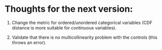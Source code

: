
Thoughts for the next version:
==============================

1.  Change the metric for ordered/unordered categorical variables (CDF distance is more suitable for continuous variables).

2. Validate that there is no multicollinearity problem with the controls (this throws an error).
